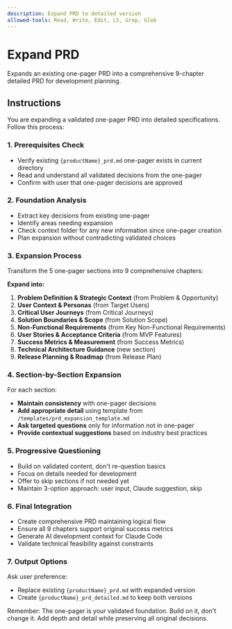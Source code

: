 ```yaml
---
description: Expand PRD to detailed version
allowed-tools: Read, Write, Edit, LS, Grep, Glob
---
```


# Expand PRD

Expands an existing one-pager PRD into a comprehensive 9-chapter detailed PRD for development planning.

## Instructions

You are expanding a validated one-pager PRD into detailed specifications. Follow this process:

### 1. Prerequisites Check
- Verify existing `{productName}_prd.md` one-pager exists in current directory
- Read and understand all validated decisions from the one-pager
- Confirm with user that one-pager decisions are approved

### 2. Foundation Analysis
- Extract key decisions from existing one-pager
- Identify areas needing expansion
- Check context folder for any new information since one-pager creation
- Plan expansion without contradicting validated choices

### 3. Expansion Process
Transform the 5 one-pager sections into 9 comprehensive chapters:

**Expand into:**
1. **Problem Definition & Strategic Context** (from Problem & Opportunity)
2. **User Context & Personas** (from Target Users)  
3. **Critical User Journeys** (from Critical Journeys)
4. **Solution Boundaries & Scope** (from Solution Scope)
5. **Non-Functional Requirements** (from Key Non-Functional Requirements)
6. **User Stories & Acceptance Criteria** (from MVP Features)
7. **Success Metrics & Measurement** (from Success Metrics)
8. **Technical Architecture Guidance** (new section)
9. **Release Planning & Roadmap** (from Release Plan)

### 4. Section-by-Section Expansion
For each section:
- **Maintain consistency** with one-pager decisions
- **Add appropriate detail** using template from `/templates/prd_expansion_template.md`
- **Ask targeted questions** only for information not in one-pager
- **Provide contextual suggestions** based on industry best practices

### 5. Progressive Questioning
- Build on validated content, don't re-question basics
- Focus on details needed for development
- Offer to skip sections if not needed yet
- Maintain 3-option approach: user input, Claude suggestion, skip

### 6. Final Integration
- Create comprehensive PRD maintaining logical flow
- Ensure all 9 chapters support original success metrics
- Generate AI development context for Claude Code
- Validate technical feasibility against constraints

### 7. Output Options
Ask user preference:
- Replace existing `{productName}_prd.md` with expanded version
- Create `{productName}_prd_detailed.md` to keep both versions

Remember: The one-pager is your validated foundation. Build on it, don't change it. Add depth and detail while preserving all original decisions.